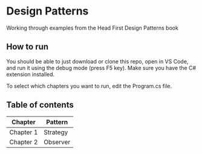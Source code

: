 # Design Patterns
Working through examples from the Head First Design Patterns book

## How to run
You should be able to just download or clone this repo, open in VS Code, and run it using the debug mode (press F5 key). Make sure you have the C# extension installed.

To select which chapters you want to run, edit the Program.cs file.

## Table of contents

| Chapter | Pattern |
| ------ | ------ |
| Chapter 1 | Strategy |
| Chapter 2 | Observer |
